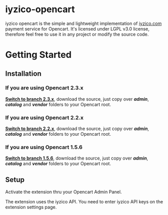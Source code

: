 # iyzico-opencart

iyzico opencart is the simple and lightweight implementation of [iyzico.com](https://www.iyzico.com) payment service for Opencart. It's licensed under LGPL v3.0 license, therefore feel free to use it in any project or modify the source code.

# Getting Started

## Installation

### If you are using Opencart 2.3.x

**[Switch to branch 2.3.x](https://github.com/kahvedigital/iyzico-opencart/tree/2.3.x)**, download the source, just copy over _**admin**_, _**catalog**_ and _**vendor**_ folders to your Opencart root.


### If you are using Opencart 2.2.x

**[Switch to branch 2.2.x](https://github.com/kahvedigital/iyzico-opencart/tree/2.2.x)**, download the source, just copy over _**admin**_, _**catalog**_ and _**vendor**_ folders to your Opencart root.

### If you are using Opencart 1.5.6
**[Switch to branch 1.5.6](https://github.com/kahvedigital/iyzico-opencart/tree/1.5.6)**, download the source, just copy over _**admin**_, _**catalog**_ and _**vendor**_ folders to your Opencart root.


## Setup

Activate the extension thru your Opencart Admin Panel.

The extension uses the iyzico API. You need to enter iyzico API keys on the extension settings page.
